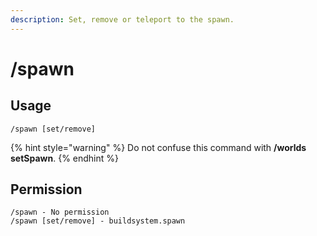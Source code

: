 ```yaml
---
description: Set, remove or teleport to the spawn.
---
```


# /spawn

## Usage

```
/spawn [set/remove]
```

{% hint style="warning" %}
Do not confuse this command with **/worlds setSpawn**.
{% endhint %}

## Permission

```
/spawn - No permission
/spawn [set/remove] - buildsystem.spawn
```
